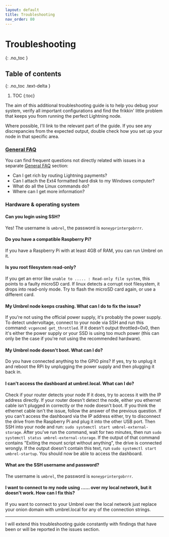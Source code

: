 ```yaml
---
layout: default
title: Troubleshooting
nav_order: 80
---
```

# Troubleshooting
{: .no_toc }

## Table of contents
{: .no_toc .text-delta }

1. TOC
{:toc}

The aim of this additional troubleshooting guide is to help you debug your system, verify all important configurations and find the frikkin' little problem that keeps you from running the perfect Lightning node.

Where possible, I'll link to the relevant part of the guide. If you see any discrepancies from the expected output, double check how you set up your node in that specific area.

### [General FAQ](raspibolt_faq.md)

You can find frequent questions not directly related with issues in a separate [General FAQ](raspibolt_faq.md) section:

* Can I get rich by routing Lightning payments?
* Can I attach the Ext4 formatted hard disk to my Windows computer?
* What do all the Linux commands do?
* Where can I get more information?

### Hardware & operating system

#### Can you login using SSH?

Yes! The username is `umbrel`, the password is `moneyprintergobrrr`.

#### Do you have a compatible Raspberry Pi?

If you have a Raspberry Pi with at least 4GB of RAM, you can run Umbrel on it.

#### Is you root filesystem read-only?

If you get an error like `unable to ..... : Read-only file system`, this points to a faulty microSD card. If linux detects a corrupt root filesystem, it drops into read-only mode. Try to flash the microSD card again, or use a different card.

#### My Umbrel node keeps crashing. What can I do to fix the issue?
If you're not using the official power supply, it's probably the power supply.
To detect undervoltage, connect to your node via SSH and run this command: `vcgencmd get_throttled`.
If it doesn't output throttled=0x0, then it's either the power supply or your SSD is using too much power (this can only be the case if you're not using the recommended hardware).

#### My Umbrel node doesn't boot. What can I do?
Do you have connected anything to the GPIO pins?
If yes, try to unplug it and reboot the RPi by unplugging the power supply and then plugging it back in.

#### I can't access the dashboard at umbrel.local. What can I do?
Check if your router detects your node
If it does, try to access it with the IP address directly.
If your router doesn't detect the node, either you ethernet cable isn't plugged in correctly or the node doesn't boot.
If you think the ethernet cable isn't the issue, follow the answer of the previous question.
If you can't access the dashboard via the IP address either, try to disconnect the drive from the Raspberry Pi and plug it into the other USB port.
Then SSH into your node and run: `sudo systemctl start umbrel-external-storage`.
After you've run the command, wait for two minutes, then run `sudo systemctl status umbrel-external-storage`.
If the output of that command contains "Exiting the mount script without anything", the drive is connected wrongly.
If the output doesn't contain this text, run `sudo systemctl start umbrel-startup`.
You should now be able to access the dashboard.

#### What are the SSH username and password?
The username is `umbrel`, the password is `moneyprintergobrrr`.

#### I want to connect to my node using ...... over my local network, but it doesn't work. How can I fix this?
If you want to connect to your Umbrel over the local network just replace your onion domain with umbrel.local for any of the connection strings.

-----

I will extend this troubleshooting guide constantly with findings that have been or will be reported in the issues section.
